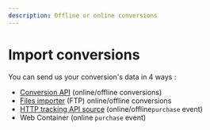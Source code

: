 ```yaml
---
description: Offline or online conversions
---
```


# Import conversions

You can send us your conversion's data in 4 ways :&#x20;

* [Conversion API](api-conversions-and-product-catalog.md) (online/offline conversions)
* [Files importer](conversions-files-importer.md) (FTP) online/offline conversions
* [HTTP tracking API source](../http-tracking-api.md) (online/offline`purchase` event)
* Web Container (online `purchase` event)
